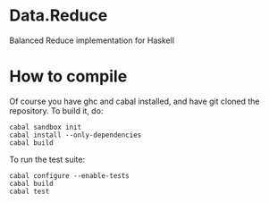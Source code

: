 Data.Reduce
===========

Balanced Reduce implementation for Haskell

How to compile
==============

Of course you have ghc and cabal installed, and have git cloned the
repository.  To build it, do:

    cabal sandbox init
    cabal install --only-dependencies
    cabal build

To run the test suite:

    cabal configure --enable-tests
    cabal build
    cabal test

